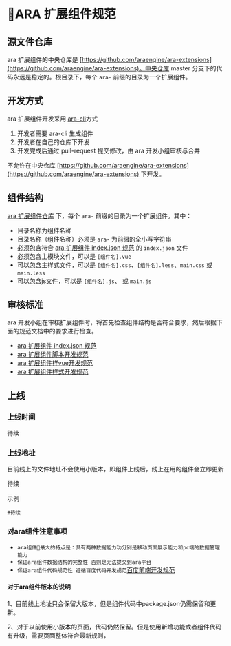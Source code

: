 ARA 扩展组件规范
==============


源文件仓库
--------

ara 扩展组件的中央仓库是 [https://github.com/araengine/ara-extensions](https://github.com/araengine/ara-extensions)。中央仓库 master 分支下的代码永远是稳定的。根目录下，每个 `ara-` 前缀的目录为一个扩展组件。


开发方式
--------

ara 扩展组件开发采用 [ara-cli](https://github.com/araengine/ara-cli)方式
1. 开发者需要 ara-cli 生成组件
2. 开发者在自己的仓库下开发
3. 开发完成后通过 pull-request 提交修改，由 ara 开发小组审核与合并

不允许在中央仓库 [https://github.com/araengine/ara-extensions](https://github.com/araengine/ara-extensions) 下开发。


组件结构
--------

[ara 扩展组件仓库](https://github.com/araengine/ara-extensions) 下，每个 `ara-` 前缀的目录为一个扩展组件。其中：

- 目录名称为组件名称
- 目录名称（组件名称）必须是 `ara-` 为前缀的全小写字符串
- 必须包含符合 [ara 扩展组件 index.json 规范](./spec-package-json.md) 的 `index.json` 文件
- 必须包含主模块文件，可以是 `[组件名].vue`
- 可以包含主样式文件，可以是 `[组件名].css`、`[组件名].less`、`main.css` 或 `main.less` 
- 可以包含js文件，可以是 `[组件名].js`、 或 `main.js` 


审核标准
--------

ara 开发小组在审核扩展组件时，将首先检查组件结构是否符合要求，然后根据下面的规范文档中的要求进行检查。

- [ara 扩展组件 index.json 规范](./spec-index-json.md)
- [ara 扩展组件脚本开发规范](./spec-script.md)
- [ara 扩展组件样vue开发规范](./spec-vue.md)
- [ara 扩展组件样式开发规范](./spec-style.md)

上线
--------


### 上线时间

待续


### 上线地址

目前线上的文件地址不会使用小版本，即组件上线后，线上在用的组件会立即更新

待续

示例
```
#待续
```
###  对ara组件注意事项
- `ara组件最大的特点是：具有两种数据能力功分别是移动页面展示能力和pc端的数据管理能力`
- `保证ara组件数据结构的完整性 否则是无法提交到ara平台`
- `保证ara组件代码规范性 遵循百度代码开发规范`[百度前端开发规范](https://github.com/ecomfe/spec)
#### 对于ara组件版本的说明  
  
1、目前线上地址只会保留大版本，但是组件代码中package.json仍需保留和更新。

2、对于以前使用小版本的页面，代码仍然保留。但是使用新增功能或者组件代码有升级，需要页面整体符合最新规则，

